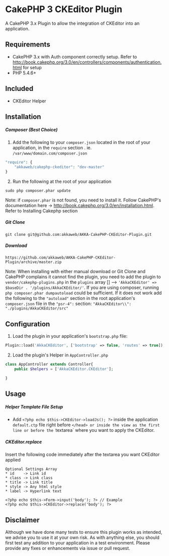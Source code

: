 # CakePHP 3 CKEditor Plugin

A CakePHP 3.x Plugin to allow the integration of CKEditor into an application.

## Requirements #######################################################
- CakePHP 3.x with Auth component correctly setup. Refer to http://book.cakephp.org/3.0/en/controllers/components/authentication.html for setup
- PHP 5.4.6+

## Included #######################################################
- CKEditor Helper

## Installation #######################################################

##### Composer (Best Choice)

1. Add the following to your `composer.json` located in the root of your application, in the `require` section . ie. `/var/www/domain.com/composer.json`

```php
"require": {
	"akkaweb/cakephp-ckeditor": "dev-master"
}
```

2. Run the following at the root of your application

```
sudo php composer.phar update
```
Note: if `composer.phar` is not found, you need to install it. Follow CakePHP's documentation here -> http://book.cakephp.org/3.0/en/installation.html. Refer to Installing Cakephp section

##### Git Clone
`git clone git@github.com:akkaweb/AKKA-CakePHP-CKEditor-Plugin.git`

##### Download
`https://github.com/akkaweb/AKKA-CakePHP-CKEditor-Plugin/archive/master.zip`

Note: When installing with either manual download or Git Clone and CakePHP complains it cannot find the plugin, you need to add the plugin to `vendor/cakephp-plugins.php` in the `plugins` array [] --> `'AkkaCKEditor' => $baseDir . '/plugins/AkkaCKEditor/'`. If you are using composer, running `php composer.phar dumpautoload` could be sufficient. If it does not work add the following to the `"autoload"` section in the root application's `composer.json` file in the `"psr-4":` section: `"AkkaCKEditor\\": "./plugins/AkkaCKEditor/src"`


## Configuration #######################################################

1. Load the plugin in your application's `bootstrap.php` file:

```php
Plugin::load('AkkaCKEditor', ['bootstrap' => false, 'routes' => true]);
```

2. Load the plugin's Helper in `AppController.php` 

```php
class AppController extends Controller{
    public $helpers = ['AkkaCKEditor.CKEditor'];

}
```

## Usage #######################################################

##### Helper Template File Setup

- Add `<?php echo $this->CKEditor->loadJs(); ?>` inside the application `default.ctp` file right before `</head> or inside the view as the first line or before the `textarea` where you want to apply the CKEditor. 

##### CKEditor.replace

Insert the following code immediately after the textarea you want CKEditor applied
````
Optional Settings Array
* id 	-> Link id
* class -> Link class
* title -> Link title
* style -> Any html style
* label -> Hyperlink text
	
<?php echo $this->Form->input('body'); ?> // Example
<?php echo $this->CKEditor->replace('body'); ?>
````



## Disclaimer
Although we have done many tests to ensure this plugin works as intended, we advise you to use it at your own risk. As with anything else, you should first test any addition to your application in a test environment. Please provide any fixes or enhancements via issue or pull request.
